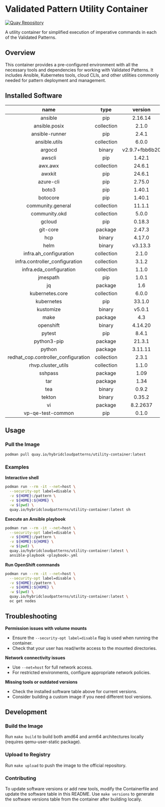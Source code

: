 # Validated Pattern Utility Container

[![Quay Repository](https://img.shields.io/badge/Quay.io-utility--container-blue?logo=quay)](https://quay.io/repository/hybridcloudpatterns/utility-container)

A utility container for simplified execution of imperative commands in each of the Validated Patterns.

## Overview

This container provides a pre-configured environment with all the necessary tools and dependencies for working with Validated Patterns. It includes Ansible, Kubernetes tools, cloud CLIs, and other utilities commonly needed for pattern deployment and management.

## Installed Software

|               name                |  type    |   version    |
|:---------------------------------:|:--------:|:------------:|
|ansible                            |pip       |2.16.14       |
|ansible.posix                      |collection|2.1.0         |
|ansible-runner                     |pip       |2.4.1         |
|ansible.utils                      |collection|6.0.0         |
|argocd                             |binary    |v2.9.7+fbb6b20|
|awscli                             |pip       |1.42.1        |
|awx.awx                            |collection|24.6.1        |
|awxkit                             |pip       |24.6.1        |
|azure-cli                          |pip       |2.75.0        |
|boto3                              |pip       |1.40.1        |
|botocore                           |pip       |1.40.1        |
|community.general                  |collection|11.1.1        |
|community.okd                      |collection|5.0.0         |
|gcloud                             |pip       |0.18.3        |
|git-core                           |package   |2.47.3        |
|hcp                                |binary    |4.17.0        |
|helm                               |binary    |v3.13.3       |
|infra.ah_configuration             |collection|2.1.0         |
|infra.controller_configuration     |collection|3.1.2         |
|infra.eda_configuration            |collection|1.1.0         |
|jmespath                           |pip       |1.0.1         |
|jq                                 |package   |1.6           |
|kubernetes.core                    |collection|6.0.0         |
|kubernetes                         |pip       |33.1.0        |
|kustomize                          |binary    |v5.0.1        |
|make                               |package   |4.3           |
|openshift                          |binary    |4.14.20       |
|pytest                             |pip       |8.4.1         |
|python3-pip                        |package   |21.3.1        |
|python                             |package   |3.11.11       |
|redhat_cop.controller_configuration|collection|2.3.1         |
|rhvp.cluster_utils                 |collection|1.1.0         |
|sshpass                            |package   |1.09          |
|tar                                |package   |1.34          |
|tea                                |binary    |0.9.2         |
|tekton                             |binary    |0.35.2        |
|vi                                 |package   |8.2.2637      |
|vp-qe-test-common                  |pip       |0.1.0         |

## Usage

### Pull the Image
```bash
podman pull quay.io/hybridcloudpatterns/utility-container:latest
```

### Examples

**Interactive shell**
```bash
podman run --rm -it --net=host \
  --security-opt label=disable \
  -v ${HOME}:/pattern \
  -v ${HOME}:${HOME} \
  -w $(pwd) \
  quay.io/hybridcloudpatterns/utility-container:latest sh
```

**Execute an Ansible playbook**
```bash
podman run --rm -it --net=host \
  --security-opt label=disable \
  -v ${HOME}:/pattern \
  -v ${HOME}:${HOME} \
  -w $(pwd) \
  quay.io/hybridcloudpatterns/utility-container:latest \
  ansible-playbook <playbook>.yml
```

**Run OpenShift commands**
```bash
podman run --rm -it --net=host \
  --security-opt label=disable \
  -v ${HOME}:/pattern \
  -v ${HOME}:${HOME} \
  -w $(pwd) \
  quay.io/hybridcloudpatterns/utility-container:latest \
  oc get nodes
```

## Troubleshooting

**Permission issues with volume mounts**
- Ensure the `--security-opt label=disable` flag is used when running the container.
- Check that your user has read/write access to the mounted directories.

**Network connectivity issues**
- Use `--net=host` for full network access.
- For restricted environments, configure appropriate network policies.

**Missing tools or outdated versions**
- Check the installed software table above for current versions.
- Consider building a custom image if you need different tool versions.

## Development

### Build the Image
Run `make build` to build both amd64 and arm64 architectures locally (requires qemu-user-static package).

### Upload to Registry
Run `make upload` to push the image to the official repository.

### Contributing
To update software versions or add new tools, modify the Containerfile and update the software table in this README. Use `make versions` to generate the software versions table from the container after building locally.
